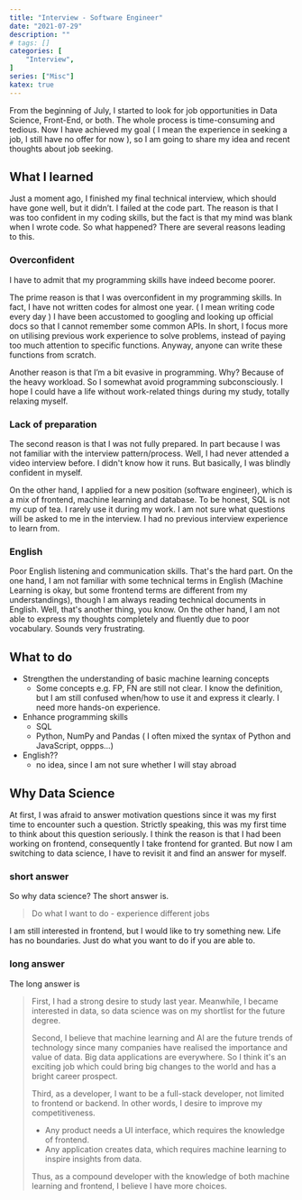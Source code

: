```yaml
---
title: "Interview - Software Engineer"
date: "2021-07-29"
description: ""
# tags: []
categories: [
    "Interview",
]
series: ["Misc"]
katex: true
---
```




From the beginning of July, I started to look for job opportunities in Data Science, Front-End, or both. The whole process is time-consuming and tedious. Now I have achieved my goal ( I mean the experience in seeking a job, I still have no offer for now ), so I am going to share my idea and recent thoughts about job seeking.



<!--more-->



## What I learned

Just a moment ago, I finished my final technical interview, which should have gone well, but it didn’t. I failed at the code part. The reason is that I was too confident in my coding skills, but the fact is that my mind was blank when I wrote code. So what happened? There are several reasons leading to this.



### Overconfident

I have to admit that my programming skills have indeed become poorer.

The prime reason is that I was overconfident in my programming skills. In fact, I have not written codes for almost one year. ( I mean writing code every day ) I have been accustomed to googling and looking up official docs so that I cannot remember some common APIs. In short, I focus more on utilising previous work experience to solve problems, instead of paying too much attention to specific functions. Anyway, anyone can write these functions from scratch.

Another reason is that I’m a bit evasive in programming. Why? Because of the heavy workload. So I somewhat avoid programming subconsciously. I hope I could have a life without work-related things during my study, totally relaxing myself.



### Lack of preparation

The second reason is that I was not fully prepared. In part because I was not familiar with the interview pattern/process. Well, I had never attended a video interview before. I didn't know how it runs. But basically, I was blindly confident in myself.

On the other hand, I applied for a new position (software engineer), which is a mix of frontend, machine learning and database. To be honest, SQL is not my cup of tea. I rarely use it during my work. I am not sure what questions will be asked to me in the interview. I had no previous interview experience to learn from.



### English

Poor English listening and communication skills. That's the hard part. On the one hand, I am not familiar with some technical terms in English (Machine Learning is okay, but some frontend terms are different from my understandings), though I am always reading technical documents in English. Well, that's another thing, you know. On the other hand, I am not able to express my thoughts completely and fluently due to poor vocabulary. Sounds very frustrating.



## What to do

- Strengthen the understanding of basic machine learning concepts
  - Some concepts e.g. FP, FN are still not clear. I know the definition, but I am still confused when/how to use it and express it clearly. I need more hands-on experience.
- Enhance programming skills
  - SQL
  - Python, NumPy and Pandas ( I often mixed the syntax of Python and JavaScript, oppps...)
- English?? 
  - no idea, since I am not sure whether I will stay abroad



## Why Data Science



At first, I was afraid to answer motivation questions since it was my first time to encounter such a question. Strictly speaking, this was my first time to think about this question seriously. I think the reason is that I had been working on frontend, consequently I take frontend for granted. But now I am switching to data science, I have to revisit it and find an answer for myself.



### short answer

So why data science? The short answer is.



> Do what I want  to do - experience different jobs



I am still interested in frontend, but I would like to try something new. Life has no boundaries. Just do what you want to do if you are able to.



### long answer



The long answer is

> First, I had a strong desire to study last year. Meanwhile, I became interested in data, so data science was on my shortlist for the future degree.
>
> Second, I believe that machine learning and AI are the future trends of technology since many companies have realised the importance and value of data. Big data applications are everywhere. So I think it's an exciting job which could bring big changes to the world and has a bright career prospect.
>
> Third, as a developer, I want to be a full-stack developer, not limited to frontend or backend. In other words, I desire to improve my competitiveness. 
>
> - Any product needs a UI interface, which requires the knowledge of frontend. 
> - Any application creates data, which requires machine learning to inspire insights from data. 
>
> Thus, as a compound developer with the knowledge of both machine learning and frontend, I believe I have more choices.

